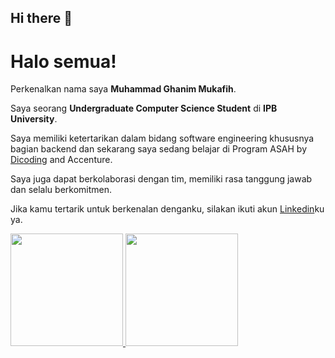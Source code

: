 ## Hi there 👋
# Halo semua! 

Perkenalkan nama saya **Muhammad Ghanim Mukafih**.<br>

Saya seorang **Undergraduate Computer Science Student** di **IPB University**.<br>

Saya memiliki ketertarikan dalam bidang software engineering khususnya bagian backend dan sekarang saya sedang belajar di Program ASAH by [Dicoding](dicoding.com) and Accenture.<br>

Saya juga dapat berkolaborasi dengan tim, memiliki rasa tanggung jawab dan selalu berkomitmen.<br>

Jika kamu tertarik untuk berkenalan denganku, silakan ikuti akun [Linkedin](https://www.linkedin.com/in/muhammad-ghanim-mukafih-3b0867286/)ku ya.

<p align="left">
<a href="https://github.com/muhammadghanim">
  <img height="180em" src="https://github-readme-stats-eight-theta.vercel.app/api?username=muhammadghanim&show_icons=true&theme=algolia&include_all_commits=true&count_private=true"/>
  <img height="180em" src="https://github-readme-stats-eight-theta.vercel.app/api/top-langs/?username=muhammadghanim&layout=compact&theme=algolia"/>
</a>
</p>

<!--
**muhammadghanim/muhammadghanim** is a ✨ _special_ ✨ repository because its `README.md` (this file) appears on your GitHub profile.

Here are some ideas to get you started:

- 🔭 I’m currently working on ...
- 🌱 I’m currently learning ...
- 👯 I’m looking to collaborate on ...
- 🤔 I’m looking for help with ...
- 💬 Ask me about ...
- 📫 How to reach me: ...
- 😄 Pronouns: ...
- ⚡ Fun fact: ...
-->
